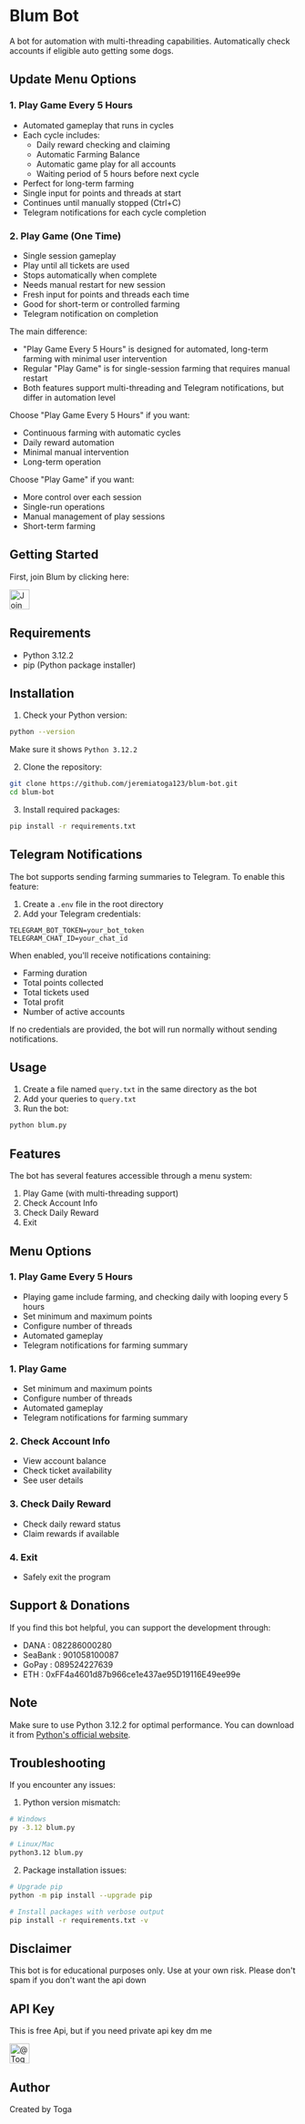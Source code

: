 # Blum Bot
A bot for automation with multi-threading capabilities.
Automatically check accounts if eligible auto getting some dogs.

## Update Menu Options

### 1. Play Game Every 5 Hours
- Automated gameplay that runs in cycles
- Each cycle includes:
  - Daily reward checking and claiming
  - Automatic Farming Balance
  - Automatic game play for all accounts
  - Waiting period of 5 hours before next cycle
- Perfect for long-term farming
- Single input for points and threads at start
- Continues until manually stopped (Ctrl+C)
- Telegram notifications for each cycle completion

### 2. Play Game (One Time)
- Single session gameplay
- Play until all tickets are used
- Stops automatically when complete
- Needs manual restart for new session
- Fresh input for points and threads each time
- Good for short-term or controlled farming
- Telegram notification on completion

The main difference:
- "Play Game Every 5 Hours" is designed for automated, long-term farming with minimal user intervention
- Regular "Play Game" is for single-session farming that requires manual restart
- Both features support multi-threading and Telegram notifications, but differ in automation level

Choose "Play Game Every 5 Hours" if you want:
- Continuous farming with automatic cycles
- Daily reward automation
- Minimal manual intervention
- Long-term operation

Choose "Play Game" if you want:
- More control over each session
- Single-run operations
- Manual management of play sessions
- Short-term farming

## Getting Started

First, join Blum by clicking here:

<div align="justify">
  <a href="https://t.me/blum/app?startapp=ref_C5Lc1ivE3r">
    <img src="https://img.shields.io/badge/Join-BLUM-2CA5E0?style=for-the-badge&logo=telegram&logoColor=white&scale=2" height="35" alt="Join Blum"/>
  </a>
</div>

## Requirements

- Python 3.12.2
- pip (Python package installer)

## Installation

1. Check your Python version:
```bash
python --version
```
Make sure it shows `Python 3.12.2`

2. Clone the repository:
```bash
git clone https://github.com/jeremiatoga123/blum-bot.git
cd blum-bot
```

3. Install required packages:
```bash
pip install -r requirements.txt
```

## Telegram Notifications

The bot supports sending farming summaries to Telegram. To enable this feature:

1. Create a `.env` file in the root directory
2. Add your Telegram credentials:
```env
TELEGRAM_BOT_TOKEN=your_bot_token
TELEGRAM_CHAT_ID=your_chat_id
```

When enabled, you'll receive notifications containing:
- Farming duration
- Total points collected
- Total tickets used
- Total profit
- Number of active accounts

If no credentials are provided, the bot will run normally without sending notifications.

## Usage

1. Create a file named `query.txt` in the same directory as the bot
2. Add your queries to `query.txt`
3. Run the bot:
```bash
python blum.py
```

## Features

The bot has several features accessible through a menu system:
1. Play Game (with multi-threading support)
2. Check Account Info
3. Check Daily Reward
4. Exit

## Menu Options

### 1. Play Game Every 5 Hours
- Playing game include farming, and checking daily with looping every 5 hours
- Set minimum and maximum points
- Configure number of threads
- Automated gameplay
- Telegram notifications for farming summary

### 1. Play Game
- Set minimum and maximum points
- Configure number of threads
- Automated gameplay
- Telegram notifications for farming summary

### 2. Check Account Info
- View account balance
- Check ticket availability
- See user details

### 3. Check Daily Reward
- Check daily reward status
- Claim rewards if available

### 4. Exit
- Safely exit the program

## Support & Donations

If you find this bot helpful, you can support the development through:
- DANA    : 082286000280
- SeaBank : 901058100087
- GoPay   : 089524227639
- ETH     : 0xFF4a4601d87b966ce1e437ae95D19116E49ee99e

## Note

Make sure to use Python 3.12.2 for optimal performance. You can download it from [Python's official website](https://www.python.org/downloads/).

## Troubleshooting

If you encounter any issues:

1. Python version mismatch:
```bash
# Windows
py -3.12 blum.py

# Linux/Mac
python3.12 blum.py
```

2. Package installation issues:
```bash
# Upgrade pip
python -m pip install --upgrade pip

# Install packages with verbose output
pip install -r requirements.txt -v
```

## Disclaimer

This bot is for educational purposes only. Use at your own risk.
Please don't spam if you don't want the api down

## API Key

This is free Api, but if you need private api key dm me

<div align="justify">
  <a href="https://t.me/Toga069">
    <img src="https://img.shields.io/badge/Toga-2CA5E0?style=for-the-badge&logo=telegram&logoColor=white&scale=2" height="35" alt="@Toga069"/>
  </a>
</div>

## Author

Created by Toga